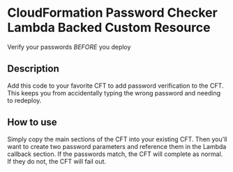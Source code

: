 # CloudFormation Password Checker Lambda Backed Custom Resource
Verify your passwords *BEFORE* you deploy

## Description
Add this code to your favorite CFT to add password verification to the CFT.  This keeps you from accidentally typing the wrong password and needing to redeploy.

## How to use
Simply copy the main sections of the CFT into your existing CFT.  Then you'll want to create two password parameters and reference them in the Lambda callback section.  If the passwords match, the CFT will complete as normal.  If they do not, the CFT will fail out.




